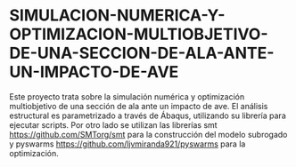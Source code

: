 # SIMULACION-NUMERICA-Y-OPTIMIZACION-MULTIOBJETIVO-DE-UNA-SECCION-DE-ALA-ANTE-UN-IMPACTO-DE-AVE
Este proyecto trata sobre la simulación numérica y optimización multiobjetivo de una sección de ala ante un impacto de ave. El análisis estructural es parametrizado a través de Ábaqus, utilizando su librería para ejecutar scripts. Por otro lado se utilizan las librerías smt https://github.com/SMTorg/smt  para la construcción del modelo subrogado y pyswarms https://github.com/ljvmiranda921/pyswarms para la optimización.
